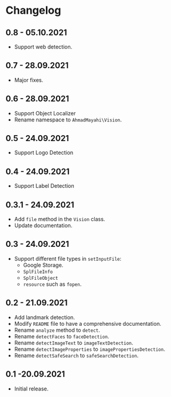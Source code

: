 # Changelog

## 0.8 - 05.10.2021
- Support web detection.

## 0.7 - 28.09.2021
- Major fixes.

## 0.6 - 28.09.2021
- Support Object Localizer
- Rename namespace to `AhmadMayahi\Vision`.

## 0.5 - 24.09.2021
- Support Logo Detection

## 0.4 - 24.09.2021
- Support Label Detection

## 0.3.1 - 24.09.2021
- Add `file` method in the `Vision` class.
- Update documentation.

## 0.3 - 24.09.2021
- Support different file types in `setInputFile`:
  - Google Storage.
  - `SplFileInfo`
  - `SplFileObject`
  - `resource` such as `fopen`.

## 0.2 - 21.09.2021
- Add landmark detection.
- Modify `README` file to have a comprehensive documentation.
- Rename `analyze` method to `detect`.
- Rename `detectFaces` to `faceDetection`.
- Rename `detectImageText` to `imageTextDetection`.
- Rename `detectImageProperties` to `imagePropertiesDetection`.
- Rename `detectSafeSearch` to `safeSearchDetection`.

## 0.1 -20.09.2021
- Initial release.
